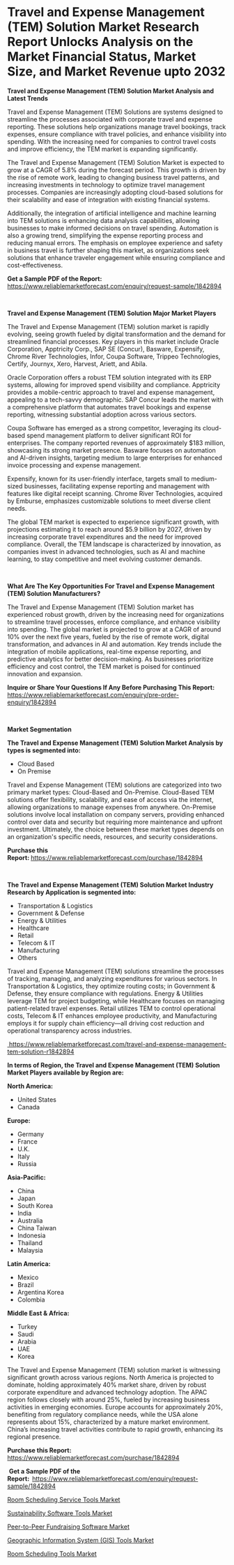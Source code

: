 <p><h1>Travel and Expense Management (TEM) Solution Market Research Report Unlocks Analysis on the Market Financial Status, Market Size, and Market Revenue upto 2032</h1></p><p><strong>Travel and Expense Management (TEM) Solution Market Analysis and Latest Trends</strong></p>
<p><p>Travel and Expense Management (TEM) Solutions are systems designed to streamline the processes associated with corporate travel and expense reporting. These solutions help organizations manage travel bookings, track expenses, ensure compliance with travel policies, and enhance visibility into spending. With the increasing need for companies to control travel costs and improve efficiency, the TEM market is expanding significantly.</p><p>The Travel and Expense Management (TEM) Solution Market is expected to grow at a CAGR of 5.8% during the forecast period. This growth is driven by the rise of remote work, leading to changing business travel patterns, and increasing investments in technology to optimize travel management processes. Companies are increasingly adopting cloud-based solutions for their scalability and ease of integration with existing financial systems. </p><p>Additionally, the integration of artificial intelligence and machine learning into TEM solutions is enhancing data analysis capabilities, allowing businesses to make informed decisions on travel spending. Automation is also a growing trend, simplifying the expense reporting process and reducing manual errors. The emphasis on employee experience and safety in business travel is further shaping this market, as organizations seek solutions that enhance traveler engagement while ensuring compliance and cost-effectiveness.</p></p>
<p><strong>Get a Sample PDF of the Report:&nbsp;</strong> <a href="https://www.reliablemarketforecast.com/enquiry/request-sample/1842894?utm_campaign=1140&utm_medium=2&utm_source=Github&utm_content=ia&utm_term=26032025&utm_id=travel-and-expense-management-tem-solution">https://www.reliablemarketforecast.com/enquiry/request-sample/1842894</a></p>
<p>&nbsp;</p>
<p><strong>Travel and Expense Management (TEM) Solution Major Market Players</strong></p>
<p><p>The Travel and Expense Management (TEM) solution market is rapidly evolving, seeing growth fueled by digital transformation and the demand for streamlined financial processes. Key players in this market include Oracle Corporation, Apptricity Corp., SAP SE (Concur), Basware, Expensify, Chrome River Technologies, Infor, Coupa Software, Trippeo Technologies, Certify, Journyx, Xero, Harvest, Ariett, and Abila.</p><p>Oracle Corporation offers a robust TEM solution integrated with its ERP systems, allowing for improved spend visibility and compliance. Apptricity provides a mobile-centric approach to travel and expense management, appealing to a tech-savvy demographic. SAP Concur leads the market with a comprehensive platform that automates travel bookings and expense reporting, witnessing substantial adoption across various sectors.</p><p>Coupa Software has emerged as a strong competitor, leveraging its cloud-based spend management platform to deliver significant ROI for enterprises. The company reported revenues of approximately $183 million, showcasing its strong market presence. Basware focuses on automation and AI-driven insights, targeting medium to large enterprises for enhanced invoice processing and expense management.</p><p>Expensify, known for its user-friendly interface, targets small to medium-sized businesses, facilitating expense reporting and management with features like digital receipt scanning. Chrome River Technologies, acquired by Emburse, emphasizes customizable solutions to meet diverse client needs.</p><p>The global TEM market is expected to experience significant growth, with projections estimating it to reach around $5.9 billion by 2027, driven by increasing corporate travel expenditures and the need for improved compliance. Overall, the TEM landscape is characterized by innovation, as companies invest in advanced technologies, such as AI and machine learning, to stay competitive and meet evolving customer demands.</p></p>
<p>&nbsp;</p>
<p><strong>What Are The Key Opportunities For Travel and Expense Management (TEM) Solution Manufacturers?</strong></p>
<p><p>The Travel and Expense Management (TEM) Solution market has experienced robust growth, driven by the increasing need for organizations to streamline travel processes, enforce compliance, and enhance visibility into spending. The global market is projected to grow at a CAGR of around 10% over the next five years, fueled by the rise of remote work, digital transformation, and advances in AI and automation. Key trends include the integration of mobile applications, real-time expense reporting, and predictive analytics for better decision-making. As businesses prioritize efficiency and cost control, the TEM market is poised for continued innovation and expansion.</p></p>
<p><strong>Inquire or Share Your Questions If Any Before Purchasing This Report:</strong> <a href="https://www.reliablemarketforecast.com/enquiry/pre-order-enquiry/1842894?utm_campaign=1140&utm_medium=2&utm_source=Github&utm_content=ia&utm_term=26032025&utm_id=travel-and-expense-management-tem-solution">https://www.reliablemarketforecast.com/enquiry/pre-order-enquiry/1842894</a></p>
<p>&nbsp;</p>
<p><strong>Market Segmentation</strong></p>
<p><strong>The Travel and Expense Management (TEM) Solution Market Analysis by types is segmented into:</strong></p>
<p><ul><li>Cloud Based</li><li>On Premise</li></ul></p>
<p><p>Travel and Expense Management (TEM) solutions are categorized into two primary market types: Cloud-Based and On-Premise. Cloud-Based TEM solutions offer flexibility, scalability, and ease of access via the internet, allowing organizations to manage expenses from anywhere. On-Premise solutions involve local installation on company servers, providing enhanced control over data and security but requiring more maintenance and upfront investment. Ultimately, the choice between these market types depends on an organization's specific needs, resources, and security considerations.</p></p>
<p><strong>Purchase this Report:&nbsp;</strong><a href="https://www.reliablemarketforecast.com/purchase/1842894?utm_campaign=1140&utm_medium=2&utm_source=Github&utm_content=ia&utm_term=26032025&utm_id=travel-and-expense-management-tem-solution">https://www.reliablemarketforecast.com/purchase/1842894</a></p>
<p>&nbsp;</p>
<p><strong>The Travel and Expense Management (TEM) Solution Market Industry Research by Application is segmented into:</strong></p>
<p><ul><li>Transportation & Logistics</li><li>Government & Defense</li><li>Energy & Utilities</li><li>Healthcare</li><li>Retail</li><li>Telecom & IT</li><li>Manufacturing</li><li>Others</li></ul></p>
<p><p>Travel and Expense Management (TEM) solutions streamline the processes of tracking, managing, and analyzing expenditures for various sectors. In Transportation & Logistics, they optimize routing costs; in Government & Defense, they ensure compliance with regulations. Energy & Utilities leverage TEM for project budgeting, while Healthcare focuses on managing patient-related travel expenses. Retail utilizes TEM to control operational costs, Telecom & IT enhances employee productivity, and Manufacturing employs it for supply chain efficiency—all driving cost reduction and operational transparency across industries.</p></p>
<p><a href="https://www.reliablemarketforecast.com/travel-and-expense-management-tem-solution-r1842894?utm_campaign=1140&utm_medium=2&utm_source=Github&utm_content=ia&utm_term=26032025&utm_id=travel-and-expense-management-tem-solution">&nbsp;https://www.reliablemarketforecast.com/travel-and-expense-management-tem-solution-r1842894</a></p>
<p><strong>In terms of Region, the Travel and Expense Management (TEM) Solution Market Players available by Region are:</strong></p>
<p>
    <p> <strong> North America: </strong>
        <ul>
            <li>United States</li>
            <li>Canada</li>
        </ul>
        </p> 
    <p> <strong> Europe: </strong>
        <ul>
            <li>Germany</li>
            <li>France</li>
            <li>U.K.</li>
            <li>Italy</li>
            <li>Russia</li>
        </ul>
        </p> 
    <p> <strong> Asia-Pacific: </strong>
        <ul>
            <li>China</li>
            <li>Japan</li>
            <li>South Korea</li>
            <li>India</li>
            <li>Australia</li>
            <li>China Taiwan</li>
            <li>Indonesia</li>
            <li>Thailand</li>
            <li>Malaysia</li>
        </ul>
        </p> 
    <p> <strong> Latin America: </strong>
        <ul>
            <li>Mexico</li>
            <li>Brazil</li>
            <li>Argentina Korea</li>
            <li>Colombia</li>
        </ul>
        </p> 
    <p> <strong> Middle East & Africa: </strong>
        <ul>
            <li>Turkey</li>
            <li>Saudi</li>
            <li>Arabia</li>
            <li>UAE</li>
            <li>Korea</li>
        </ul>
    </p>
    </p>
<p><p>The Travel and Expense Management (TEM) solution market is witnessing significant growth across various regions. North America is projected to dominate, holding approximately 40% market share, driven by robust corporate expenditure and advanced technology adoption. The APAC region follows closely with around 25%, fueled by increasing business activities in emerging economies. Europe accounts for approximately 20%, benefiting from regulatory compliance needs, while the USA alone represents about 15%, characterized by a mature market environment. China’s increasing travel activities contribute to rapid growth, enhancing its regional presence.</p></p>
<p><strong>Purchase this Report: </strong><a href="https://www.reliablemarketforecast.com/purchase/1842894?utm_campaign=1140&utm_medium=2&utm_source=Github&utm_content=ia&utm_term=26032025&utm_id=travel-and-expense-management-tem-solution">https://www.reliablemarketforecast.com/purchase/1842894</a></p>
<p>&nbsp;<strong>Get a Sample PDF of the Report:&nbsp;&nbsp;</strong><a href="https://www.reliablemarketforecast.com/enquiry/request-sample/1842894?utm_campaign=1140&utm_medium=2&utm_source=Github&utm_content=ia&utm_term=26032025&utm_id=travel-and-expense-management-tem-solution">https://www.reliablemarketforecast.com/enquiry/request-sample/1842894</a></p>
<p><strong></strong></p>
<p><p><a href="https://github.com/cayposshefin/Market-Research-Report-List-1/blob/main/room-scheduling-service-tools-market.md?utm_campaign=1140&utm_medium=2&utm_source=Github&utm_content=ia&utm_term=26032025&utm_id=travel-and-expense-management-tem-solution">Room Scheduling Service Tools Market</a></p><p><a href="https://github.com/madethkijori/Market-Research-Report-List-1/blob/main/sustainability-software-tools-market.md?utm_campaign=1140&utm_medium=2&utm_source=Github&utm_content=ia&utm_term=26032025&utm_id=travel-and-expense-management-tem-solution">Sustainability Software Tools Market</a></p><p><a href="https://github.com/yodhafirorae/Market-Research-Report-List-1/blob/main/peer-to-peer-fundraising-software-market.md?utm_campaign=1140&utm_medium=2&utm_source=Github&utm_content=ia&utm_term=26032025&utm_id=travel-and-expense-management-tem-solution">Peer-to-Peer Fundraising Software Market</a></p><p><a href="https://github.com/busamoleankk/Market-Research-Report-List-1/blob/main/geographic-information-system-gis-tools-market.md?utm_campaign=1140&utm_medium=2&utm_source=Github&utm_content=ia&utm_term=26032025&utm_id=travel-and-expense-management-tem-solution">Geographic Information System (GIS) Tools Market</a></p><p><a href="https://github.com/kanetaerkid/Market-Research-Report-List-1/blob/main/room-scheduling-tools-market.md?utm_campaign=1140&utm_medium=2&utm_source=Github&utm_content=ia&utm_term=26032025&utm_id=travel-and-expense-management-tem-solution">Room Scheduling Tools Market</a></p></p>